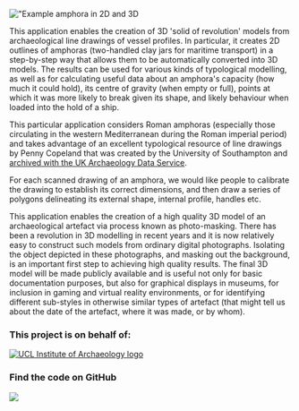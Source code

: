!["Example amphora in 2D and 3D](http://micropasts-other.s3.amazonaws.com/other/amph3d.png)

This application enables the creation of 3D 'solid of revolution' models 
from archaeological line drawings of vessel profiles. In particular, 
it creates 2D outlines of amphoras (two-handled clay jars for maritime transport) 
in a step-by-step way that allows them to be automatically converted into 3D models. The results can be used for various kinds of typological modelling, as well as for calculating useful data about an amphora's capacity (how much it could hold), its centre of gravity (when empty or full), points at which it was more likely to break given its shape, and likely behaviour when loaded into the hold of a ship.

This particular application considers Roman amphoras (especially those circulating 
in the western Mediterranean during the Roman imperial period) and takes advantage 
of an excellent typological resource of line drawings by Penny
Copeland that was created by the University of Southampton 
and [archived with the UK Archaeology Data Service](http://archaeologydataservice.ac.uk/archives/view/amphora_ahrb_2005/).   
        
For each scanned drawing of an amphora, we would like people to calibrate the drawing 
to establish its correct dimensions, and then draw a series of polygons delineating its 
external shape, internal profile, handles etc.
        
This application enables the creation of a high quality 3D model of an archaeological 
artefact via process known as photo-masking. There has been a revolution in 3D modelling 
in recent years and it is now relatively easy to construct such models from ordinary 
digital photographs. Isolating the object depicted in these photographs, and masking 
out the background, is an important first step to achieving high quality results. 
The final 3D model will be made publicly available and is useful not only for basic 
documentation purposes, but also for graphical displays in museums, for inclusion in 
gaming and virtual reality environments, or for identifying different sub-styles in 
otherwise similar types of artefact (that might tell us about the date of the 
artefact, where it was made, or by whom).

### This project is on behalf of:

[![UCL Institute of Archaeology logo](http://micropasts.org/wp-content/uploads/2014/09/UCL_logo_sm_blk.png)](http://ucl.ac.uk/archaeology)    

### Find the code on GitHub

[![](http://micropasts-other.s3.amazonaws.com/other/github_logo.png)](https://github.com/MicroPasts/PhotomaskingPilgrims1)
